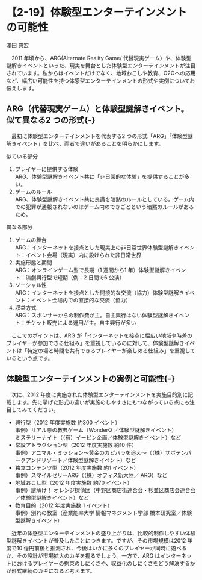 # 【2-19】体験型エンターテインメントの可能性

<div class="author">澤田 典宏</div>

　2011 年頃から、ARG(Alternate Reality Game/ 代替現実ゲーム）や、体験型謎解きイベントといった、現実を舞台とした体験型エンターテインメントが注目されています。私からはイベントだけでなく、地域おこしや教育、O2Oへの応用など、幅広い可能性を持つ体感型エンターテインメントの形式や実例についてお伝えします。

## ARG（代替現実ゲーム）と体験型謎解きイベント。似て異なる2 つの形式{-}

　最初に体験型エンターテインメントを代表する2 つの形式「ARG」「体験型謎解きイベント」を比べ、両者で違いがあることを明らかにします。

似ている部分

1. プレイヤーに提供する体験  
ARG、体験型謎解きイベント共に「非日常的な体験」を提供することが多い。
2. ゲームのルール  
ARG、体験型謎解きイベント共に良識を暗黙のルールとしている。ゲーム内での犯罪が通報されないのはゲーム内のできごとという暗黙のルールがあるため。

異なる部分

1. ゲームの舞台  
ARG：インターネットを接点とした現実上の非日常世界体験型謎解きイベント：イベント会場（現実）内に設けられた非日常世界
2. 実施形態と期間  
ARG：オンラインゲーム型で長期（1 週間から1 年）体験型謎解きイベント：演劇興行型で短期（例：2 日間で6 公演）
3. ソーシャル性  
ARG：インターネットを接点とした間接的な交流（協力）体験型謎解きイベント：イベント会場内での直接的な交流（協力）
4. 収益方式  
ARG：スポンサーからの制作費が主。自主興行はない体験型謎解きイベント：チケット販売による運用が主。自主興行が多い

　ここでのポイントは、ARG が「インターネットを接点に幅広い地域や時差のプレイヤーが参加できる仕組み」を重視しているのに対して、体験型謎解きイベントは「特定の場と時間を共有できるプレイヤーが楽しめる仕組み」を重視しているという点です。

## 体験型エンターテインメントの実例と可能性{-}

　次に、2012 年度に実施された体験型エンターテインメントを実施目的別に記載します。先に挙げた形式の違いが実施のしやすさにもつながっている点にも注目してみてください。

* 興行型（2012 年度実施数 約300 イベント）  
事例）リアル悪の教典ゲーム（WonderQ ／体験型謎解きイベント）  
ミステリーナイト（（有）イーピン企画／体験型謎解きイベント）など
* 常設アトラクション型（2012 年度実施数 約10 件）  
事例）アニマル・ミッション～黄金のカピバラを追え～（（株）サボテンパークアンドリゾート／体験型謎解きイベント）など
* 独立コンテンツ型（2012 年度実施数 約1 イベント）  
事例）スマイルゼリーARG（（株）オフィス新大陸／ ARG）など
* 地域おこし型（2012 年度実施数 約70 イベント）  
事例）謎解け！ オレンジ探偵団（中野区商店街連合会・杉並区商店会連合会／体験型謎解きイベント）など
* 教育目的（2012 年度実施数 1 イベント）  
事例）別れの教室（産業能率大学 情報マネジメント学部 橋本研究室／体験型謎解きイベント）

　近年の体感型エンターテインメントの盛り上がりは、比較的制作しやすい体験型謎解きイベントが普及したことにつきます。ですが、その市場規模は2012 年度で10 億円前後と推測され、今後はいかに多くのプレイヤーが同時に遊べるか、その設計が市場拡大のカギを握るでしょう。一方で、ARG はインターネットにおけるプレイヤーの拘束のしにくさや、収益化のしにくさをどう解決するかが形式継続のカギになると考えます。
